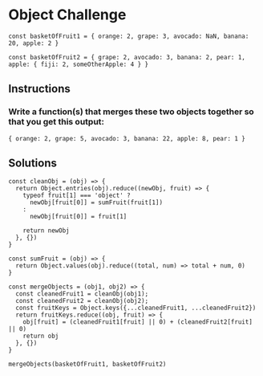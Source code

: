 # Object Challenge

```
const basketOfFruit1 = { orange: 2, grape: 3, avocado: NaN, banana: 20, apple: 2 }
                
const basketOfFruit2 = { grape: 2, avocado: 3, banana: 2, pear: 1, apple: { fiji: 2, someOtherApple: 4 } }
```

## Instructions

### Write a function(s) that merges these two objects together so that you get this output:

```
{ orange: 2, grape: 5, avocado: 3, banana: 22, apple: 8, pear: 1 }
```

## Solutions 

```
const cleanObj = (obj) => {
  return Object.entries(obj).reduce((newObj, fruit) => {
    typeof fruit[1] === 'object' ?
      newObj[fruit[0]] = sumFruit(fruit[1])
    :
      newObj[fruit[0]] = fruit[1]
    
    return newObj
  }, {})
}

const sumFruit = (obj) => {
  return Object.values(obj).reduce((total, num) => total + num, 0)
}

const mergeObjects = (obj1, obj2) => {
  const cleanedFruit1 = cleanObj(obj1);
  const cleanedFruit2 = cleanObj(obj2);
  const fruitKeys = Object.keys({...cleanedFruit1, ...cleanedFruit2})
  return fruitKeys.reduce((obj, fruit) => {
    obj[fruit] = (cleanedFruit1[fruit] || 0) + (cleanedFruit2[fruit] || 0)
    return obj
  }, {})
}

mergeObjects(basketOfFruit1, basketOfFruit2)
```
                
                
 
